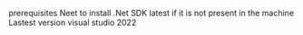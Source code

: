 prerequisites
Neet to install .Net SDK latest if it is not present in the machine
Lastest version visual studio 2022
